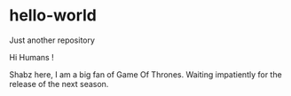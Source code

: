 # hello-world
Just another repository


Hi Humans !

Shabz here, I am a big fan of Game Of Thrones.
Waiting impatiently for the release of the next season.
